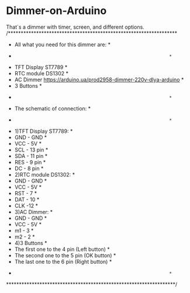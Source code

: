 # Dimmer-on-Arduino
That`s a dimmer with timer, screen, and different options.
/******************************************************************
 * All what you need for this dimmer are:                         *
 *                                                                *
 * TFT Display ST7789                                             *
 * RTC module DS1302                                              *
 * AC Dimmer https://arduino.ua/prod2958-dimmer-220v-dlya-arduino *
 * 3 Buttons                                                      *
 *                                                                *
 * The schematic of connection:                                   *
 *                                                                *
 * 1)TFT Display ST7789:                                          *
 *    GND - GND                                                   *
 *    VCC - 5V                                                    *
 *    SCL - 13 pin                                                *
 *    SDA - 11 pin                                                *
 *    RES - 9 pin                                                 *
 *    DC - 8 pin                                                  *
 * 2)RTC module DS1302:                                           *                                                               
 *    GND - GND                                                   *
 *    VCC - 5V                                                    *
 *    RST - 7                                                     *
 *    DAT - 10                                                    *
 *    CLK -12                                                     *
 * 3)AC Dimmer:                                                   *       
 *    GND - GND                                                   *
 *    VCC - 5V                                                    *
 *    m1 - 3                                                      *
 *    m2 - 2                                                      *
 * 4)3 Buttons                                                    *
 *   The first one to the 4 pin (Left button)                     *                                       
 *   The second one to the 5 pin (OK button)                      *
 *   The last one to the 6 pin (Right button)                     *
 *                                                                *
 ******************************************************************/
